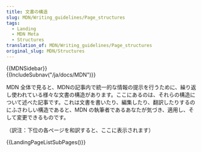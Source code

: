 ```yaml
---
title: 文書の構造
slug: MDN/Writing_guidelines/Page_structures
tags:
  - Landing
  - MDN Meta
  - Structures
translation_of: MDN/Writing_guidelines/Page_structures
original_slug: MDN/Structures
---
```

<div>{{MDNSidebar}}</div><div>{{IncludeSubnav("/ja/docs/MDN")}}</div>

<p>MDN 全体で見ると、MDNの記事内で統一的な情報の提示を行うために、繰り返し使われている様々な文書の構造があります。ここにあるのは、それらの構造について述べた記事です。これは文書を書いたり、編集したり、翻訳したりするのにふさわしい構造であると、MDN の執筆者であるあなたが気づき、適用し、そして変更できるものです。</p>

<p>（訳注：下位の各ページを和訳すると、ここに表示されます）</p>

<p>{{LandingPageListSubPages()}}</p>

